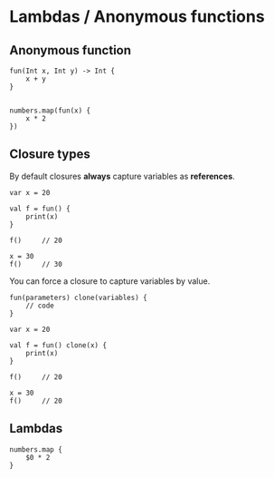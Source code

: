 # Lambdas / Anonymous functions


## Anonymous function

```thp
fun(Int x, Int y) -> Int {
    x + y
}


numbers.map(fun(x) {
    x * 2
})
```



## Closure types

By default closures **always** capture variables as **references**.


```thp
var x = 20

val f = fun() {
    print(x)
}

f()     // 20

x = 30
f()     // 30
```


You can force a closure to capture variables by value.

```thp
fun(parameters) clone(variables) {
    // code
}
```

```thp
var x = 20

val f = fun() clone(x) {
    print(x)
}

f()     // 20

x = 30
f()     // 20
```


## Lambdas


```thp
numbers.map {
    $0 * 2
}
```



